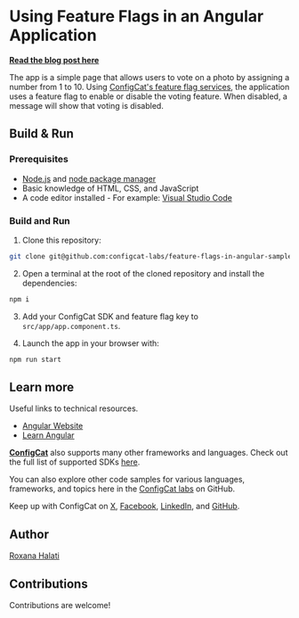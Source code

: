 # Using Feature Flags in an Angular Application

**[Read the blog post here](https://configcat.com/blog/2022/08/09/using-feature-flags-in-angular/)**

The app is a simple page that allows users to vote on a photo by assigning a number from 1 to 10. Using [ConfigCat's feature flag services](https://configcat.com/), the application uses a feature flag to enable or disable the voting feature. When disabled, a message will show that voting is disabled.

## Build & Run

### Prerequisites

- [Node.js](https://nodejs.org/en/) and [node package manager](https://docs.npmjs.com/downloading-and-installing-node-js-and-npm)
- Basic knowledge of HTML, CSS, and JavaScript
- A code editor installed - For example: [Visual Studio Code](https://code.visualstudio.com/)

### Build and Run

1. Clone this repository:

```sh
git clone git@github.com:configcat-labs/feature-flags-in-angular-sample-app.git
```

2. Open a terminal at the root of the cloned repository and install the dependencies:

```sh
npm i
```

3. Add your ConfigCat SDK and feature flag key to `src/app/app.component.ts`.

4. Launch the app in your browser with:

```sh
npm run start
```

## Learn more

Useful links to technical resources.

- [Angular Website](https://angular.dev/)
- [Learn Angular](https://angular.dev/tutorials/learn-angular)

[**ConfigCat**](https://configcat.com) also supports many other frameworks and languages. Check out the full list of supported SDKs [here](https://configcat.com/docs/sdk-reference/overview/).

You can also explore other code samples for various languages, frameworks, and topics here in the [ConfigCat labs](https://github.com/configcat-labs) on GitHub.

Keep up with ConfigCat on [X](https://x.com/configcat), [Facebook](https://www.facebook.com/configcat), [LinkedIn](https://www.linkedin.com/company/configcat/), and [GitHub](https://github.com/configcat).

## Author

[Roxana Halati](https://github.com/roxanahalati)

## Contributions

Contributions are welcome!
